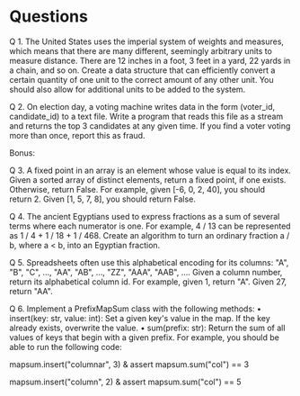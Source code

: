 # Questions
Q 1. The United States uses the imperial system of weights and measures, which means that there are many different, seemingly arbitrary units to measure distance. There are 12 inches in a foot, 3 feet in a yard, 22 yards in a chain, and so on.
Create a data structure that can efficiently convert a certain quantity of one unit to the correct amount of any other unit. You should also allow for additional units to be added to the system.

Q 2. On election day, a voting machine writes data in the form (voter_id, candidate_id) to a text file. Write a program that reads this file as a stream and returns the top 3 candidates at any given time. If you find a voter voting more than once, report this as fraud.

Bonus:

Q 3. A fixed point in an array is an element whose value is equal to its index. Given a sorted array of distinct elements, return a fixed point, if one exists. Otherwise, return False.
For example, given [-6, 0, 2, 40], you should return 2. Given [1, 5, 7, 8], you should return False.

Q 4. The ancient Egyptians used to express fractions as a sum of several terms where each numerator is one. For example, 4 / 13 can be represented as 1 / 4 + 1 / 18 + 1 / 468.
Create an algorithm to turn an ordinary fraction a / b, where a < b, into an Egyptian fraction.

Q 5. Spreadsheets often use this alphabetical encoding for its columns: "A", "B", "C", ..., "AA", "AB", ..., "ZZ", "AAA", "AAB", ....
Given a column number, return its alphabetical column id. For example, given 1, return "A". Given 27, return "AA".

Q 6. Implement a PrefixMapSum class with the following methods:
    • insert(key: str, value: int): Set a given key's value in the map. If the key already exists, overwrite the value.
    • sum(prefix: str): Return the sum of all values of keys that begin with a given prefix.
For example, you should be able to run the following code:

mapsum.insert("columnar", 3) & 
	assert mapsum.sum("col") == 3

mapsum.insert("column", 2) &
	assert mapsum.sum("col") == 5
